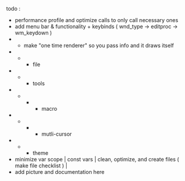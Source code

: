 todo :
- performance profile and optimize calls to only call necessary ones
- add menu bar & functionality + keybinds ( wnd_type -> editproc -> wm_keydown )
- - make "one time renderer" so you pass info and it draws itself
- - - file
- - - tools
- - - - macro
- - - - mutli-cursor
- - - theme
- minimize var scope | const vars | clean, optimize, and create files ( make file checklist ) |
- add picture and documentation here